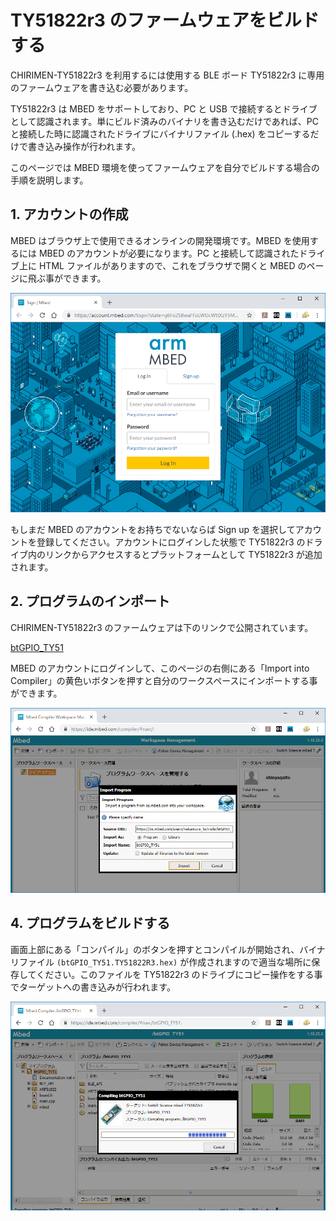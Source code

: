 # TY51822r3 のファームウェアをビルドする

CHIRIMEN-TY51822r3 を利用するには使用する BLE ボード TY51822r3 に専用のファームウェアを書き込む必要があります。

TY51822r3 は MBED をサポートしており、PC と USB で接続するとドライブとして認識されます。単にビルド済みのバイナリを書き込むだけであれば、PC と接続した時に認識されたドライブにバイナリファイル (.hex) をコピーするだけで書き込み操作が行われます。

このページでは MBED 環境を使ってファームウェアを自分でビルドする場合の手順を説明します。

## 1. アカウントの作成

MBED はブラウザ上で使用できるオンラインの開発環境です。MBED を使用するには MBED のアカウントが必要になります。PC と接続して認識されたドライブ上に HTML ファイルがありますので、これをブラウザで開くと MBED のページに飛ぶ事ができます。

![mbedsignup](imgs/bridge/mbedsignup.png)

もしまだ MBED のアカウントをお持ちでないならば Sign up を選択してアカウントを登録してください。アカウントにログインした状態で TY51822r3 のドライブ内のリンクからアクセスするとプラットフォームとして TY51822r3 が追加されます。

## 2. プログラムのインポート

CHIRIMEN-TY51822r3 のファームウェアは下のリンクで公開されています。

[btGPIO_TY51](https://os.mbed.com/users/nakamura_bs/code/btGPIO_TY51/)

MBED のアカウントにログインして、このページの右側にある「Import into Compiler」の黄色いボタンを押すと自分のワークスペースにインポートする事ができます。

![import](imgs/bridge/import.png)

## 4. プログラムをビルドする

画面上部にある「コンパイル」のボタンを押すとコンパイルが開始され、バイナリファイル ```(btGPIO_TY51.TY51822R3.hex)``` が作成されますので適当な場所に保存してください。このファイルを TY51822r3 のドライブにコピー操作をする事でターゲットへの書き込みが行われます。

![compile](imgs/bridge/compile.png)
